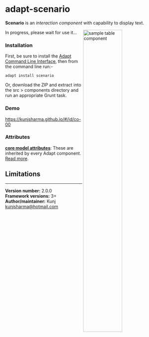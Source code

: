 # adapt-scenario  


**Scenario** is an *interaction component* with capability to display text.

In progress, please wait for use it...
<img src="sample/scenario.png" alt="sample table component" align="right" width="50%">

### Installation
First, be sure to install the [Adapt Command Line Interface](https://github.com/cajones/adapt-cli), then from the command line run:-

    adapt install scenario
    
Or, download the ZIP and extract into the src > components directory and run an appropriate Grunt task.

### Demo

https://kunjsharma.github.io/#/id/co-00

### Attributes

[**core model attributes**](https://github.com/adaptlearning/adapt_framework/wiki/Core-model-attributes): These are inherited by every Adapt component. [Read more](https://github.com/adaptlearning/adapt_framework/wiki/Core-model-attributes).


## Limitations

 

----------------------------
**Version number:**  2.0.0  
**Framework versions:** 3+  
**Author/maintainer:** Kunj kunjsharma@hotmail.com  
